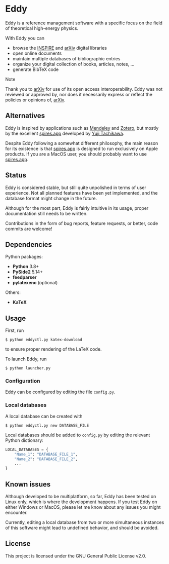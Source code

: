 # Eddy

Eddy is a reference management software with a specific focus on the field of theoretical high-energy physics.

With Eddy you can
* browse the [INSPIRE](https://inspirehep.net/) and [arXiv](https://arxiv.org/) digital libraries
* open online documents
* maintain multiple databases of bibliographic entries
* organize your digital collection of books, articles, notes, …
* generate BibTeX code

> [!NOTE]
> Thank you to [arXiv](https://arxiv.org/) for use of its open access interoperability.
> Eddy was not reviewed or approved by, nor does it necessarily express or reflect the policies or opinions of, [arXiv](https://arxiv.org/).


## Alternatives

Eddy is inspired by applications such as [Mendeley](https://www.mendeley.com/) and [Zotero](https://www.zotero.org/), but mostly by the excellent [spires.app](https://member.ipmu.jp/yuji.tachikawa/spires/) developed by [Yuji Tachikawa](https://member.ipmu.jp/yuji.tachikawa/).

Despite Eddy following a somewhat different philosophy, the main reason for its existence is that [spires.app](https://member.ipmu.jp/yuji.tachikawa/spires/) is designed to run exclusively on Apple products. If you are a MacOS user, you should probably want to use [spires.app](https://member.ipmu.jp/yuji.tachikawa/spires/).

## Status

Eddy is considered stable, but still quite unpolished in terms of user experience. Not all planned features have been yet implemented, and the database format might change in the future.

Although for the most part, Eddy is fairly intuitive in its usage, proper documentation still needs to be written.

Contributions in the form of bug reports, feature requests, or better, code commits are welcome!

## Dependencies
Python packages:
* **Python** 3.8+
* **PySide2** 5.14+
* **feedparser**
* **pylatexenc** (optional)

Others:
* **KaTeX**

## Usage

First, run
```console
$ python eddyctl.py katex-download
```
to ensure proper rendering of the LaTeX code.

To launch Eddy, run
```console
$ python launcher.py
```

### Configuration

Eddy can be configured by editing the file `config.py`.

### Local databases

A local database can be created with
```console
$ python eddyctl.py new DATABASE_FILE
```
Local databases should be added to `config.py` by editing the relevant Python dictionary:
```python
LOCAL_DATABASES = {
    "Name_1": "DATABASE_FILE_1",
    "Name_2": "DATABASE_FILE_2",
    ...
}
```

## Known issues

Although developed to be multiplatform, so far, Eddy has been tested on Linux only, which is where the development happens. If you test Eddy on either Windows or MacOS, please let me know about any issues you might encounter.

Currently, editing a local database from two or more simultaneous instances of this software might lead to undefined behavior, and should be avoided.

## License

This project is licensed under the GNU General Public License v2.0.
